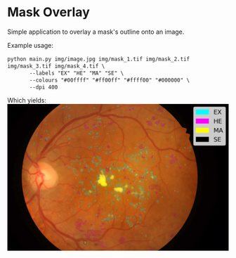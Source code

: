 # Mask Overlay

Simple application to overlay a mask's outline onto an image.

Example usage:

```shell
python main.py img/image.jpg img/mask_1.tif img/mask_2.tif img/mask_3.tif img/mask_4.tif \
       --labels "EX" "HE" "MA" "SE" \ 
       --colours "#00ffff" "#ff00ff" "#ffff00" "#000000" \
       --dpi 400 
```

Which yields:
![Output image](img/example_output.png "Example output")
